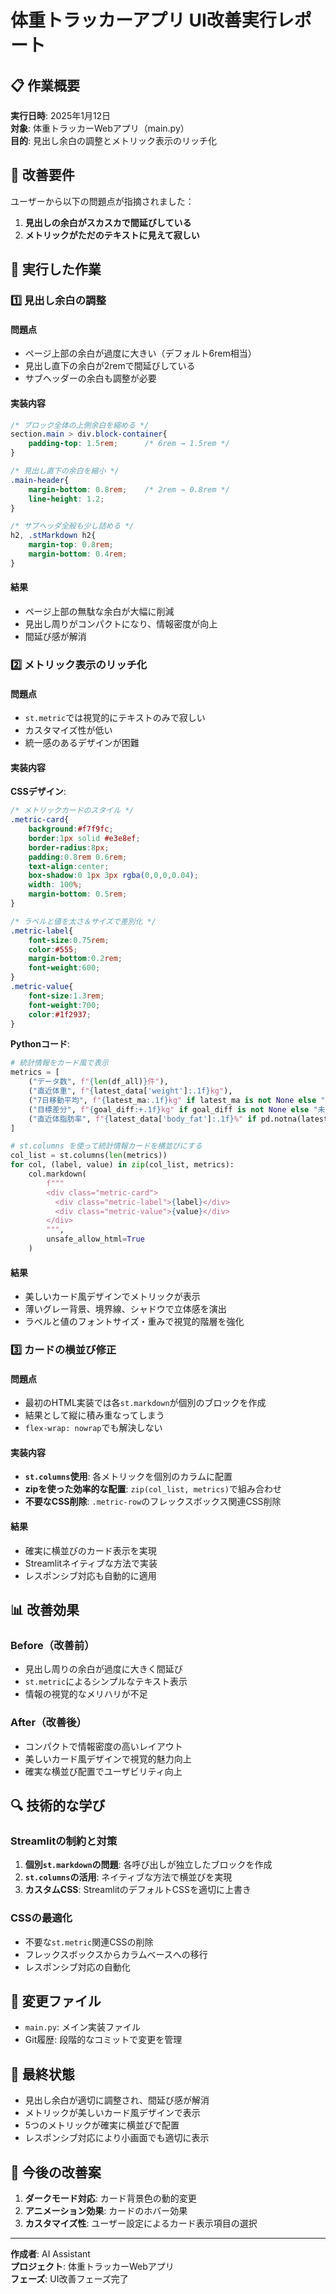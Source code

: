 # 体重トラッカーアプリ UI改善実行レポート

## 📋 作業概要
**実行日時**: 2025年1月12日  
**対象**: 体重トラッカーWebアプリ（main.py）  
**目的**: 見出し余白の調整とメトリック表示のリッチ化

## 🎯 改善要件
ユーザーから以下の問題点が指摘されました：
1. **見出しの余白がスカスカで間延びしている**
2. **メトリックがただのテキストに見えて寂しい**

## 🔧 実行した作業

### 1️⃣ 見出し余白の調整
#### 問題点
- ページ上部の余白が過度に大きい（デフォルト6rem相当）
- 見出し直下の余白が2remで間延びしている
- サブヘッダーの余白も調整が必要

#### 実装内容
```css
/* ブロック全体の上側余白を縮める */
section.main > div.block-container{
    padding-top: 1.5rem;      /* 6rem → 1.5rem */
}

/* 見出し直下の余白を縮小 */
.main-header{
    margin-bottom: 0.8rem;    /* 2rem → 0.8rem */
    line-height: 1.2;
}

/* サブヘッダ全般も少し詰める */
h2, .stMarkdown h2{
    margin-top: 0.8rem;
    margin-bottom: 0.4rem;
}
```

#### 結果
- ページ上部の無駄な余白が大幅に削減
- 見出し周りがコンパクトになり、情報密度が向上
- 間延び感が解消

### 2️⃣ メトリック表示のリッチ化
#### 問題点
- `st.metric`では視覚的にテキストのみで寂しい
- カスタマイズ性が低い
- 統一感のあるデザインが困難

#### 実装内容
**CSSデザイン**:
```css
/* メトリックカードのスタイル */
.metric-card{
    background:#f7f9fc;
    border:1px solid #e3e8ef;
    border-radius:8px;
    padding:0.8rem 0.6rem;
    text-align:center;
    box-shadow:0 1px 3px rgba(0,0,0,0.04);
    width: 100%;
    margin-bottom: 0.5rem;
}

/* ラベルと値を太さ＆サイズで差別化 */
.metric-label{
    font-size:0.75rem;
    color:#555;
    margin-bottom:0.2rem;
    font-weight:600;
}
.metric-value{
    font-size:1.3rem;
    font-weight:700;
    color:#1f2937;
}
```

**Pythonコード**:
```python
# 統計情報をカード風で表示
metrics = [
    ("データ数", f"{len(df_all)}件"),
    ("直近体重", f"{latest_data['weight']:.1f}kg"),
    ("7日移動平均", f"{latest_ma:.1f}kg" if latest_ma is not None else "N/A"),
    ("目標差分", f"{goal_diff:+.1f}kg" if goal_diff is not None else "未設定"),
    ("直近体脂肪率", f"{latest_data['body_fat']:.1f}%" if pd.notna(latest_data['body_fat']) else "未記録")
]

# st.columns を使って統計情報カードを横並びにする
col_list = st.columns(len(metrics))
for col, (label, value) in zip(col_list, metrics):
    col.markdown(
        f"""
        <div class="metric-card">
          <div class="metric-label">{label}</div>
          <div class="metric-value">{value}</div>
        </div>
        """,
        unsafe_allow_html=True
    )
```

#### 結果
- 美しいカード風デザインでメトリックが表示
- 薄いグレー背景、境界線、シャドウで立体感を演出
- ラベルと値のフォントサイズ・重みで視覚的階層を強化

### 3️⃣ カードの横並び修正
#### 問題点
- 最初のHTML実装では各`st.markdown`が個別のブロックを作成
- 結果として縦に積み重なってしまう
- `flex-wrap: nowrap`でも解決しない

#### 実装内容
- **`st.columns`使用**: 各メトリックを個別のカラムに配置
- **zipを使った効率的な配置**: `zip(col_list, metrics)`で組み合わせ
- **不要なCSS削除**: `.metric-row`のフレックスボックス関連CSS削除

#### 結果
- 確実に横並びのカード表示を実現
- Streamlitネイティブな方法で実装
- レスポンシブ対応も自動的に適用

## 📊 改善効果

### Before（改善前）
- 見出し周りの余白が過度に大きく間延び
- `st.metric`によるシンプルなテキスト表示
- 情報の視覚的なメリハリが不足

### After（改善後）
- コンパクトで情報密度の高いレイアウト
- 美しいカード風デザインで視覚的魅力向上
- 確実な横並び配置でユーザビリティ向上

## 🔍 技術的な学び

### Streamlitの制約と対策
1. **個別`st.markdown`の問題**: 各呼び出しが独立したブロックを作成
2. **`st.columns`の活用**: ネイティブな方法で横並びを実現
3. **カスタムCSS**: StreamlitのデフォルトCSSを適切に上書き

### CSSの最適化
- 不要な`st.metric`関連CSSの削除
- フレックスボックスからカラムベースへの移行
- レスポンシブ対応の自動化

## 📁 変更ファイル
- `main.py`: メイン実装ファイル
- Git履歴: 段階的なコミットで変更を管理

## 🎉 最終状態
- 見出し余白が適切に調整され、間延び感が解消
- メトリックが美しいカード風デザインで表示
- 5つのメトリックが確実に横並びで配置
- レスポンシブ対応により小画面でも適切に表示

## 📝 今後の改善案
1. **ダークモード対応**: カード背景色の動的変更
2. **アニメーション効果**: カードのホバー効果
3. **カスタマイズ性**: ユーザー設定によるカード表示項目の選択

---

**作成者**: AI Assistant  
**プロジェクト**: 体重トラッカーWebアプリ  
**フェーズ**: UI改善フェーズ完了 